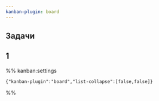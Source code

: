 ```yaml
---
kanban-plugin: board
---
```


## Задачи



## 1





%% kanban:settings
```
{"kanban-plugin":"board","list-collapse":[false,false]}
```
%%
